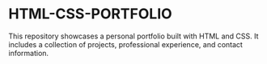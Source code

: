 # HTML-CSS-PORTFOLIO
This repository showcases a personal portfolio built with HTML and CSS. It includes a collection of projects, professional experience, and contact information.
